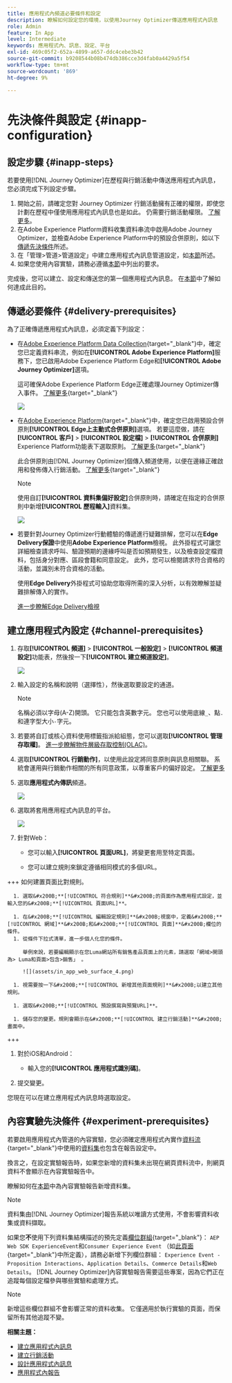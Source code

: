 ```yaml
---
title: 應用程式內頻道必要條件和設定
description: 瞭解如何設定您的環境，以使用Journey Optimizer傳送應用程式內訊息
role: Admin
feature: In App
level: Intermediate
keywords: 應用程式內、訊息、設定、平台
exl-id: 469c05f2-652a-4899-a657-ddc4cebe3b42
source-git-commit: b9208544b08b474db386cce3d4fab0a4429a5f54
workflow-type: tm+mt
source-wordcount: '869'
ht-degree: 9%

---
```


# 先決條件與設定 {#inapp-configuration}

## 設定步驟 {#inapp-steps}

若要使用[!DNL Journey Optimizer]在歷程與行銷活動中傳送應用程式內訊息，您必須完成下列設定步驟。

1. 開始之前，請確定您對 Journey Optimizer 行銷活動擁有正確的權限，即使您計劃在歷程中僅使用應用程式內訊息也是如此。 仍需要行銷活動權限。 [了解更多](../campaigns/get-started-with-campaigns.md#campaign-prerequisites)。
1. 在Adobe Experience Platform資料收集資料串流中啟用Adobe Journey Optimizer，並檢查Adobe Experience Platform中的預設合併原則，如以下[傳遞先決條件](#delivery-prerequisites)所述。
1. 在「管理>管道>管道設定」中建立應用程式內訊息管道設定，如[本節](#channel-prerequisites)所述。
1. 如果您使用內容實驗，請務必遵循[本節](#experiment-prerequisite)中列出的要求。

完成後，您可以建立、設定和傳送您的第一個應用程式內訊息。 在[本節](create-in-app.md)中了解如何達成此目的。

## 傳遞必要條件 {#delivery-prerequisites}

為了正確傳遞應用程式內訊息，必須定義下列設定：

* 在[Adobe Experience Platform Data Collection](https://experienceleague.adobe.com/docs/experience-platform/edge/datastreams/overview.html?lang=zh-Hant){target="_blank"}中，確定您已定義資料串流，例如在&#x200B;**[!UICONTROL Adobe Experience Platform]**&#x200B;服務下，您已啟用Adobe Experience Platform Edge和&#x200B;**[!UICONTROL Adobe Journey Optimizer]**&#x200B;選項。

  這可確保Adobe Experience Platform Edge正確處理Journey Optimizer傳入事件。 [了解更多](https://experienceleague.adobe.com/docs/experience-platform/edge/datastreams/configure.html){target="_blank"}

  ![](assets/inapp_config_6.png)

* 在[Adobe Experience Platform](https://experienceleague.adobe.com/docs/experience-platform/profile/home.html?lang=zh-Hant){target="_blank"}中，確定您已啟用預設合併原則&#x200B;**[!UICONTROL Edge上主動式合併原則]**&#x200B;選項。 若要這麼做，請在&#x200B;**[!UICONTROL 客戶]** > **[!UICONTROL 設定檔]** > **[!UICONTROL 合併原則]** Experience Platform功能表下選取原則。 [了解更多](https://experienceleague.adobe.com/docs/experience-platform/profile/merge-policies/ui-guide.html#configure){target="_blank"}

  此合併原則由[!DNL Journey Optimizer]個傳入頻道使用，以便在邊緣正確啟用和發佈傳入行銷活動。 [了解更多](https://experienceleague.adobe.com/docs/experience-platform/profile/merge-policies/ui-guide.html?lang=zh-Hant){target="_blank"}

  >[!NOTE]
  >
  >使用自訂&#x200B;**[!UICONTROL 資料集偏好設定]**&#x200B;合併原則時，請確定在指定的合併原則中新增&#x200B;**[!UICONTROL 歷程輸入]**&#x200B;資料集。

  ![](assets/inapp_config_8.png)

* 若要針對Journey Optimizer行動體驗的傳遞進行疑難排解，您可以在&#x200B;**Edge Delivery保證**&#x200B;中使用&#x200B;**Adobe Experience Platform**&#x200B;檢視。 此外掛程式可讓您詳細檢查請求呼叫、驗證預期的邊緣呼叫是否如預期發生，以及檢查設定檔資料，包括身分對應、區段會籍和同意設定。 此外，您可以檢閱請求符合資格的活動，並識別未符合資格的活動。

  使用&#x200B;**Edge Delivery**&#x200B;外掛程式可協助您取得所需的深入分析，以有效瞭解並疑難排解傳入的實作。

  [進一步瞭解Edge Delivery檢視](https://experienceleague.adobe.com/zh-hant/docs/experience-platform/assurance/view/edge-delivery)

## 建立應用程式內設定 {#channel-prerequisites}

1. 存取&#x200B;**[!UICONTROL 頻道]** > **[!UICONTROL 一般設定]** > **[!UICONTROL 頻道設定]**&#x200B;功能表，然後按一下&#x200B;**[!UICONTROL 建立頻道設定]**。

   ![](assets/inapp_config_1.png)

1. 輸入設定的名稱和說明（選擇性），然後選取要設定的通道。

   >[!NOTE]
   >
   > 名稱必須以字母(A-Z)開頭。 它只能包含英數字元。 您也可以使用底線`_`、點`.`和連字型大小`-`字元。

1. 若要將自訂或核心資料使用標籤指派給組態，您可以選取&#x200B;**[!UICONTROL 管理存取權]**。 [進一步瞭解物件層級存取控制(OLAC)](../administration/object-based-access.md)。

1. 選取&#x200B;**[!UICONTROL 行銷動作]**，以使用此設定將同意原則與訊息相關聯。 系統會運用與行銷動作相關的所有同意政策，以尊重客戶的偏好設定。 [了解更多](../action/consent.md#surface-marketing-actions)

1. 選取&#x200B;**應用程式內傳訊**&#x200B;頻道。

   ![](assets/inapp_config_9.png)

1. 選取將套用應用程式內訊息的平台。

   ![](assets/inapp_config_10.png)

1. 針對Web：

   * 您可以輸入&#x200B;**[!UICONTROL 頁面URL]**，將變更套用至特定頁面。

   * 您可以建立規則來鎖定遵循相同模式的多個URL。

+++ 如何建置頁面比對規則。

      1. 選取&#x200B;**[!UICONTROL 符合規則]**&#x200B;的頁面作為應用程式設定，並輸入您的&#x200B;**[!UICONTROL 頁面URL]**。

      1. 在&#x200B;**[!UICONTROL 編輯設定規則]**&#x200B;視窗中，定義&#x200B;**[!UICONTROL 網域]**&#x200B;和&#x200B;**[!UICONTROL 頁面]**&#x200B;欄位的條件。
      1. 從條件下拉式清單，進一步個人化您的條件。

         舉例來說，若要編輯顯示在您Luma網站所有銷售產品頁面上的元素，請選取「網域>開頭為> Luma和頁面>包含>銷售」 。

         ![](assets/in_app_web_surface_4.png)

      1. 視需要按一下&#x200B;**[!UICONTROL 新增其他頁面規則]**&#x200B;以建立其他規則。

      1. 選取&#x200B;**[!UICONTROL 預設撰寫與預覽URL]**。

      1. 儲存您的變更。規則會顯示在&#x200B;**[!UICONTROL 建立行銷活動]**&#x200B;畫面中。

+++

1. 對於iOS和Android：

   * 輸入您的&#x200B;**[!UICONTROL 應用程式識別碼]**。

1. 提交變更。

您現在可以在建立應用程式內訊息時選取設定。

## 內容實驗先決條件 {#experiment-prerequisites}

若要啟用應用程式內管道的內容實驗，您必須確定應用程式內實作[資料流](https://experienceleague.adobe.com/docs/experience-platform/datastreams/overview.html){target="_blank"}中使用的[資料集](../data/get-started-datasets.md)也包含在報告設定中。

換言之，在設定實驗報告時，如果您新增的資料集未出現在網頁資料流中，則網頁資料不會顯示在內容實驗報告中。

瞭解如何在[本節](../content-management/reporting-configuration.md#add-datasets)中為內容實驗報告新增資料集。

>[!NOTE]
>
>資料集由[!DNL Journey Optimizer]報告系統以唯讀方式使用，不會影響資料收集或資料擷取。

如果您&#x200B;**不**&#x200B;使用下列資料集結構描述的預先定義[欄位群組](https://experienceleague.adobe.com/docs/experience-platform/xdm/tutorials/create-schema-ui.html?lang=zh-Hant#field-group){target="_blank"}： `AEP Web SDK ExperienceEvent`和`Consumer Experience Event` （如[此頁面](https://experienceleague.adobe.com/docs/platform-learn/implement-web-sdk/initial-configuration/configure-schemas.html#add-field-groups){target="_blank"}中所定義），請務必新增下列欄位群組： `Experience Event - Proposition Interactions`、`Application Details`、`Commerce Details`和`Web Details`。 [!DNL Journey Optimizer]內容實驗報告需要這些專案，因為它們正在追蹤每個設定檔參與哪些實驗和處理方式。

>[!NOTE]
>
>新增這些欄位群組不會影響正常的資料收集。 它僅適用於執行實驗的頁面，而保留所有其他追蹤不變。

**相關主題：**

* [建立應用程式內訊息](create-in-app.md)
* [建立行銷活動](../campaigns/create-campaign.md)
* [設計應用程式內訊息](design-in-app.md)
* [應用程式內報告](../reports/campaign-global-report.md#inapp-report)

